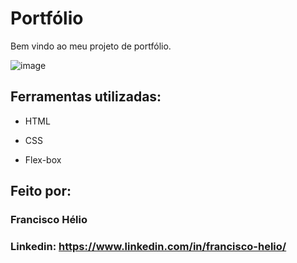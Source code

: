 # Portfólio
Bem vindo ao meu projeto de portfólio.

![image](https://github.com/heelinho/portfolio/assets/113110382/0ebe181d-e3c5-4ddb-8bff-c7d00d542bdd)

## Ferramentas utilizadas:

* HTML

* CSS

* Flex-box

## Feito por:

### Francisco Hélio

### Linkedin: https://www.linkedin.com/in/francisco-helio/
